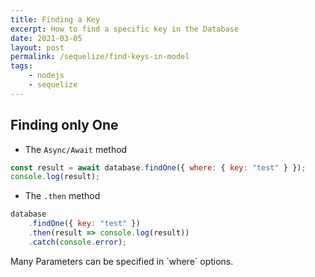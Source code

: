 ```yaml
---
title: Finding a Key
excerpt: How to find a specific key in the Database
date: 2021-03-05
layout: post
permalink: /sequelize/find-keys-in-model
tags:
    - nodejs
    - sequelize
---
```


## Finding only One

- The `Async/Await` method

```javascript
const result = await database.findOne({ where: { key: "test" } });
console.log(result);
```

- The `.then` method

```javascript
database
    .findOne({ key: "test" })
    .then(result => console.log(result))
    .catch(console.error);
```

<Admonition type="info">
Many Parameters can be specified in `where` options.
</Admonition>

<script>
import Admonition from "../../../components/Admonition.vue";

export default {
    components: {
        Admonition
    }
}
</script>
